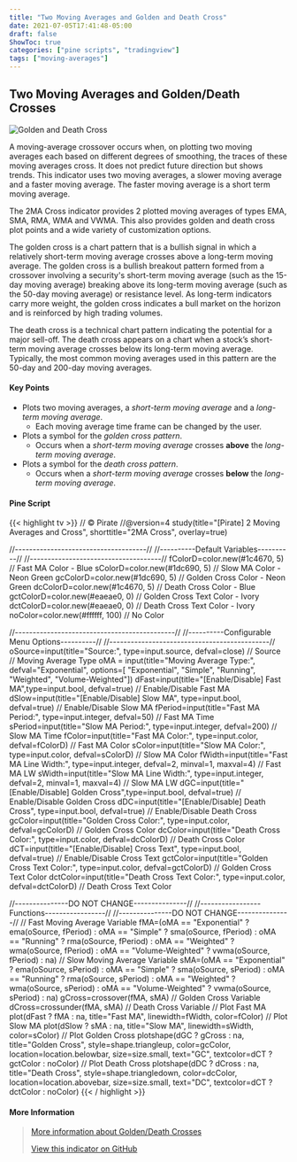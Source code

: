```yaml
---
title: "Two Moving Averages and Golden and Death Cross"
date: 2021-07-05T17:41:48-05:00
draft: false
ShowToc: true
categories: ["pine scripts", "tradingview"]
tags: ["moving-averages"]
---
```


## Two Moving Averages and Golden/Death Crosses
![Golden and Death Cross](/posts/pine/gdc/gcdc.png#center)

A moving-average crossover occurs when, on plotting two moving averages each based on different degrees of smoothing, the traces of these moving averages cross. It does not predict future direction but shows trends. This indicator uses two moving averages, a slower moving average and a faster moving average. The faster moving average is a short term moving average. 

The 2MA Cross indicator provides 2 plotted moving averages of types EMA, SMA, RMA, WMA and VWMA. This also provides golden and death cross plot points and a wide variety of customization options.

The golden cross is a chart pattern that is a bullish signal in which a relatively short-term moving average crosses above a long-term moving average. The golden cross is a bullish breakout pattern formed from a crossover involving a security's short-term moving average (such as the 15-day moving average) breaking above its long-term moving average (such as the 50-day moving average) or resistance level. As long-term indicators carry more weight, the golden cross indicates a bull market on the horizon and is reinforced by high trading volumes. 

The death cross is a technical chart pattern indicating the potential for a major sell-off. The death cross appears on a chart when a stock’s short-term moving average crosses below its long-term moving average. Typically, the most common moving averages used in this pattern are the 50-day and 200-day moving averages.

#### Key Points
- Plots two moving averages, a *short-term moving average* and a *long-term moving average*.
  - Each moving average time frame can be changed by the user.
- Plots a symbol for the *golden cross pattern*.
  - Occurs when a *short-term moving average* crosses **above** the *long-term moving average*.
- Plots a symbol for the *death cross pattern*.
  - Occurs when a *short-term moving average* crosses **below** the *long-term moving average*.

#### Pine Script
{{< highlight tv >}}
// © Pirate
//@version=4
study(title="[Pirate] 2 Moving Averages and Cross", shorttitle="2MA Cross", overlay=true)

//-------------------------------------//
//----------Default Variables----------//
//-------------------------------------//
fColorD=color.new(#1c4670, 5) // Fast MA Color - Blue
sColorD=color.new(#1dc690, 5) // Slow MA Color - Neon Green
gcColorD=color.new(#1dc690, 5) // Golden Cross Color - Neon Green
dcColorD=color.new(#1c4670, 5) // Death Cross Color - Blue
gctColorD=color.new(#eaeae0, 0) // Golden Cross Text Color - Ivory
dctColorD=color.new(#eaeae0, 0) // Death Cross Text Color - Ivory
noColor=color.new(#ffffff, 100) // No Color

//---------------------------------------------//
//----------Configurable Menu Options----------//
//---------------------------------------------//
oSource=input(title="Source:", type=input.source, defval=close) // Source
// Moving Average Type
oMA = input(title="Moving Average Type:", defval="Exponential", options=[
     "Exponential",
     "Simple",
     "Running",
     "Weighted",
     "Volume-Weighted"])
dFast=input(title="[Enable/Disable] Fast MA",type=input.bool, defval=true) // Enable/Disable Fast MA
dSlow=input(title="[Enable/Disable] Slow MA", type=input.bool, defval=true) // Enable/Disable Slow MA
fPeriod=input(title="Fast MA Period:", type=input.integer, defval=50) // Fast MA Time
sPeriod=input(title="Slow MA Period:", type=input.integer, defval=200) // Slow MA Time
fColor=input(title="Fast MA Color:", type=input.color, defval=fColorD) // Fast MA Color
sColor=input(title="Slow MA Color:", type=input.color, defval=sColorD) // Slow MA Color
fWidth=input(title="Fast MA Line Width:", type=input.integer, defval=2, minval=1, maxval=4) // Fast MA LW
sWidth=input(title="Slow MA Line Width:", type=input.integer, defval=2, minval=1, maxval=4) // Slow MA LW
dGC=input(title="[Enable/Disable] Golden Cross",type=input.bool, defval=true) // Enable/Disable Golden Cross
dDC=input(title="[Enable/Disable] Death Cross", type=input.bool, defval=true) // Enable/Disable Death Cross
gcColor=input(title="Golden Cross Color:", type=input.color, defval=gcColorD) // Golden Cross Color
dcColor=input(title="Death Cross Color:", type=input.color, defval=dcColorD) // Death Cross Color
dCT=input(title="[Enable/Disable] Cross Text", type=input.bool, defval=true) // Enable/Disable Cross Text
gctColor=input(title="Golden Cross Text Color:", type=input.color, defval=gctColorD) // Golden Cross Text Color
dctColor=input(title="Death Cross Text Color:", type=input.color, defval=dctColorD) // Death Cross Text Color

//---------------DO NOT CHANGE---------------//
//-----------------Functions-----------------//
//---------------DO NOT CHANGE---------------//
// Fast Moving Average Variable
fMA=(oMA == "Exponential" ? ema(oSource, fPeriod) :
     oMA == "Simple" ? sma(oSource, fPeriod) :
     oMA == "Running" ? rma(oSource, fPeriod) :
     oMA == "Weighted" ? wma(oSource, fPeriod) :
     oMA == "Volume-Weighted" ? vwma(oSource, fPeriod) :
     na)
// Slow Moving Average Variable
sMA=(oMA == "Exponential" ? ema(oSource, sPeriod) :
     oMA == "Simple" ? sma(oSource, sPeriod) :
     oMA == "Running" ? rma(oSource, sPeriod) :
     oMA == "Weighted" ? wma(oSource, sPeriod) :
     oMA == "Volume-Weighted" ? vwma(oSource, sPeriod) :
     na)
gCross=crossover(fMA, sMA) // Golden Cross Variable
dCross=crossunder(fMA, sMA) // Death Cross Variable
// Plot Fast MA
plot(dFast ? fMA : na,
     title="Fast MA",
     linewidth=fWidth,
     color=fColor)
// Plot Slow MA
plot(dSlow ? sMA : na,
     title="Slow MA",
     linewidth=sWidth,
     color=sColor)
// Plot Golden Cross
plotshape(dGC ? gCross : na,
     title="Golden Cross",
     style=shape.triangleup,
     color=gcColor,
     location=location.belowbar,
     size=size.small,
     text="GC",
     textcolor=dCT ? gctColor : noColor)
// Plot Death Cross
plotshape(dDC ? dCross : na,
     title="Death Cross",
     style=shape.triangledown,
     color=dcColor,
     location=location.abovebar,
     size=size.small,
     text="DC",
     textcolor=dCT ? dctColor : noColor)
{{< / highlight >}}

#### More Information
> [More information about Golden/Death Crosses](https://www.investopedia.com/ask/answers/121114/what-difference-between-golden-cross-and-death-cross-pattern.asp)
> 
> [View this indicator on GitHub](https://github.com/PirateCrypto/TradingView/blob/main/Indicators/%5BPirate%5D%202MA%20Cross.pine)